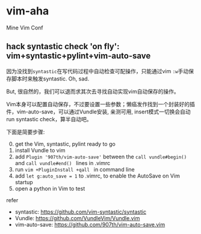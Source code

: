 # vim-aha
Mine Vim Conf

## hack syntastic check 'on fly': vim+syntastic+pylint+vim-auto-save

因为没找到```syntastic```在写代码过程中自动检查可配操作，只能通过vim ```:w```手动保存脚本时来触发syntastic. Oh, sad.

But, 很自然的，我们可以退而求其次去寻找自动实现vim自动保存的操作。

Vim本身可以配置自动保存，不过要设置一些参数；懒癌发作找到一个封装好的插件，vim-auto-save，可以通过Vundle安装, 亲测可用, insert模式一切换会自动run syntastic check，算半自动吧。

下面是简要步骤:

0. get the Vim, syntastic, pylint ready to go
1. install Vundle to vim
2. add ```Plugin '907th/vim-auto-save'``` between the ```call vundle#begin()``` and ```call vundle#end() ``` lines in .vimrc
3. run ```vim +PluginInstall +qall ``` in command line
4. add ```let g:auto_save = 1``` to .vimrc, to enable the AutoSave on Vim startup
5. open a python in Vim to test

refer
* syntastic: https://github.com/vim-syntastic/syntastic
* Vundle: https://github.com/VundleVim/Vundle.vim
* vim-auto-save: https://github.com/907th/vim-auto-save.vim
